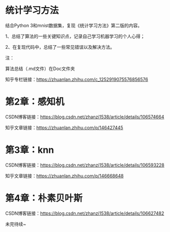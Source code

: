 # 统计学习方法
结合Python 3和mnist数据集，复现《统计学习方法》第二版的内容。

1、总结了算法的一些关键知识点，记录自己学习机器学习的个人心得；

2、在复现代码中，总结了一些常见错误以及解决方法。

注：

算法总结（.md文件）在Doc文件夹

知乎专栏链接：https://zhuanlan.zhihu.com/c_1252919075576856576

# 第2章：感知机
CSDN博客链接：https://blog.csdn.net/zhanzi1538/article/details/106574664

知乎文章链接：https://zhuanlan.zhihu.com/p/146427445

# 第3章：knn
CSDN博客链接：https://blog.csdn.net/zhanzi1538/article/details/106593228

知乎文章链接：https://zhuanlan.zhihu.com/p/146668648

# 第4章：朴素贝叶斯
CSDN博客链接：https://blog.csdn.net/zhanzi1538/article/details/106627482

未完待续~
